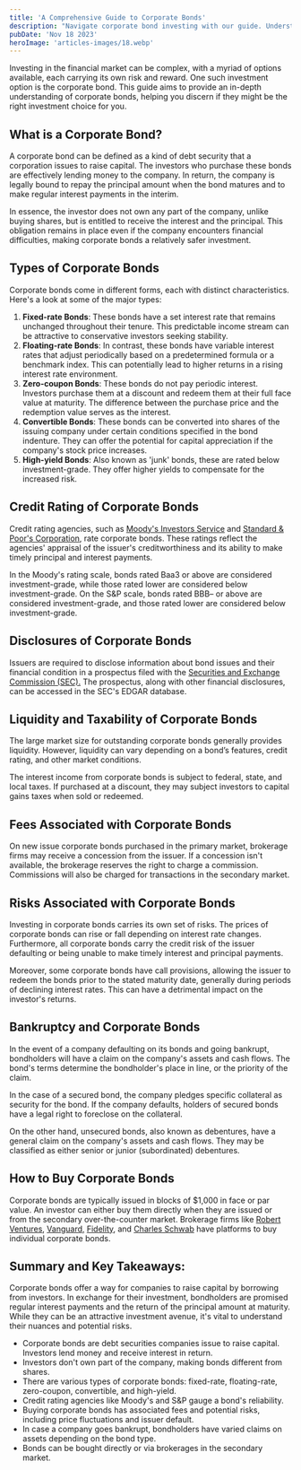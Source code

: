 ```yaml
---
title: 'A Comprehensive Guide to Corporate Bonds'
description: "Navigate corporate bond investing with our guide. Understand types, ratings, risks, and how to buy for informed capital growth strategies."
pubDate: 'Nov 18 2023'
heroImage: 'articles-images/18.webp'
---
```


<div class="blog-content">
    <p>Investing in the financial market can be complex, with a myriad of options available, each carrying its own risk
        and reward. One such investment option is the corporate bond. This guide aims to provide an in-depth
        understanding of corporate bonds, helping you discern if they might be the right investment choice for you.</p>
    <h2><strong>What is a Corporate Bond?</strong></h2>
    <p>A corporate bond can be defined as a kind of debt security that a corporation issues to raise capital. The
        investors who purchase these bonds are effectively lending money to the company. In return, the company is
        legally bound to repay the principal amount when the bond matures and to make regular interest payments in the
        interim.</p>
    <p>In essence, the investor does not own any part of the company, unlike buying shares, but is entitled to receive
        the interest and the principal. This obligation remains in place even if the company encounters financial
        difficulties, making corporate bonds a relatively safer investment.</p>
    <h2><strong>Types of Corporate Bonds</strong></h2>
    <p>Corporate bonds come in different forms, each with distinct characteristics. Here&#x27;s a look at some of the
        major types:</p>
    <ol role="list">
        <li><strong>Fixed-rate Bonds</strong>: These bonds have a set interest rate that remains unchanged throughout
            their tenure. This predictable income stream can be attractive to conservative investors seeking stability.
        </li>
        <li><strong>Floating-rate Bonds</strong>: In contrast, these bonds have variable interest rates that adjust
            periodically based on a predetermined formula or a benchmark index. This can potentially lead to higher
            returns in a rising interest rate environment.</li>
        <li><strong>Zero-coupon Bonds</strong>: These bonds do not pay periodic interest. Investors purchase them at a
            discount and redeem them at their full face value at maturity. The difference between the purchase price and
            the redemption value serves as the interest.</li>
        <li><strong>Convertible Bonds</strong>: These bonds can be converted into shares of the issuing company under
            certain conditions specified in the bond indenture. They can offer the potential for capital appreciation if
            the company&#x27;s stock price increases.</li>
        <li><strong>High-yield Bonds</strong>: Also known as &#x27;junk&#x27; bonds, these are rated below
            investment-grade. They offer higher yields to compensate for the increased risk.</li>
    </ol>
    <h2><strong>Credit Rating of Corporate Bonds</strong></h2>
    <p>Credit rating agencies, such as <a href="https://www.moodys.com/">Moody&#x27;s Investors Service</a> and <a
            href="https://www.spglobal.com/ratings/en/">Standard &amp; Poor&#x27;s Corporation</a>, rate corporate
        bonds. These ratings reflect the agencies&#x27; appraisal of the issuer&#x27;s creditworthiness and its ability
        to make timely principal and interest payments.</p>
    <p>In the Moody&#x27;s rating scale, bonds rated Baa3 or above are considered investment-grade, while those rated
        lower are considered below investment-grade. On the S&amp;P scale, bonds rated BBB– or above are considered
        investment-grade, and those rated lower are considered below investment-grade.</p>
    <h2><strong>Disclosures of Corporate Bonds</strong></h2>
    <p>Issuers are required to disclose information about bond issues and their financial condition in a prospectus
        filed with the <a href="https://www.sec.gov/">Securities and Exchange Commission (SEC).</a> The prospectus,
        along with other financial disclosures, can be accessed in the SEC&#x27;s EDGAR database.</p>
    <h2><strong>Liquidity and Taxability of Corporate Bonds</strong></h2>
    <p>The large market size for outstanding corporate bonds generally provides liquidity. However, liquidity can vary
        depending on a bond’s features, credit rating, and other market conditions.</p>
    <p>The interest income from corporate bonds is subject to federal, state, and local taxes. If purchased at a
        discount, they may subject investors to capital gains taxes when sold or redeemed.</p>
    <h2><strong>Fees Associated with Corporate Bonds</strong></h2>
    <p>On new issue corporate bonds purchased in the primary market, brokerage firms may receive a concession from the
        issuer. If a concession isn&#x27;t available, the brokerage reserves the right to charge a commission.
        Commissions will also be charged for transactions in the secondary market.</p>
    <h2><strong>Risks Associated with Corporate Bonds</strong></h2>
    <p>Investing in corporate bonds carries its own set of risks. The prices of corporate bonds can rise or fall
        depending on interest rate changes. Furthermore, all corporate bonds carry the credit risk of the issuer
        defaulting or being unable to make timely interest and principal payments.</p>
    <p>Moreover, some corporate bonds have call provisions, allowing the issuer to redeem the bonds prior to the stated
        maturity date, generally during periods of declining interest rates. This can have a detrimental impact on the
        investor&#x27;s returns.</p>
    <h2><strong>Bankruptcy and Corporate Bonds</strong></h2>
    <p>In the event of a company defaulting on its bonds and going bankrupt, bondholders will have a claim on the
        company&#x27;s assets and cash flows. The bond&#x27;s terms determine the bondholder&#x27;s place in line, or
        the priority of the claim.</p>
    <p>In the case of a secured bond, the company pledges specific collateral as security for the bond. If the company
        defaults, holders of secured bonds have a legal right to foreclose on the collateral.</p>
    <p>On the other hand, unsecured bonds, also known as debentures, have a general claim on the company&#x27;s assets
        and cash flows. They may be classified as either senior or junior (subordinated) debentures.</p>
    <h2><strong>How to Buy Corporate Bonds</strong></h2>
    <p>Corporate bonds are typically issued in blocks of $1,000 in face or par value. An investor can either buy them
        directly when they are issued or from the secondary over-the-counter market. Brokerage firms like <a
            href="https://robertventures.com/">Robert Ventures</a>, <a
            href="https://investor.vanguard.com/corporate-portal">Vanguard,</a> <a
            href="https://www.fidelity.com/">Fidelity</a>, and <a href="https://www.schwab.com/">Charles Schwab</a> have
        platforms to buy individual corporate bonds.</p>
    <h2><strong>Summary and Key Takeaways:</strong></h2>
    <p>Corporate bonds offer a way for companies to raise capital by borrowing from investors. In exchange for their
        investment, bondholders are promised regular interest payments and the return of the principal amount at
        maturity. While they can be an attractive investment avenue, it&#x27;s vital to understand their nuances and
        potential risks.</p>
    <ul role="list">
        <li>Corporate bonds are debt securities companies issue to raise capital. Investors lend money and receive
            interest in return.</li>
        <li>Investors don&#x27;t own part of the company, making bonds different from shares.</li>
        <li>There are various types of corporate bonds: fixed-rate, floating-rate, zero-coupon, convertible, and
            high-yield.</li>
        <li>Credit rating agencies like Moody&#x27;s and S&amp;P gauge a bond&#x27;s reliability.</li>
        <li>Buying corporate bonds has associated fees and potential risks, including price fluctuations and issuer
            default.</li>
        <li>In case a company goes bankrupt, bondholders have varied claims on assets depending on the bond type.</li>
        <li>Bonds can be bought directly or via brokerages in the secondary market.</li>
    </ul>
</div>